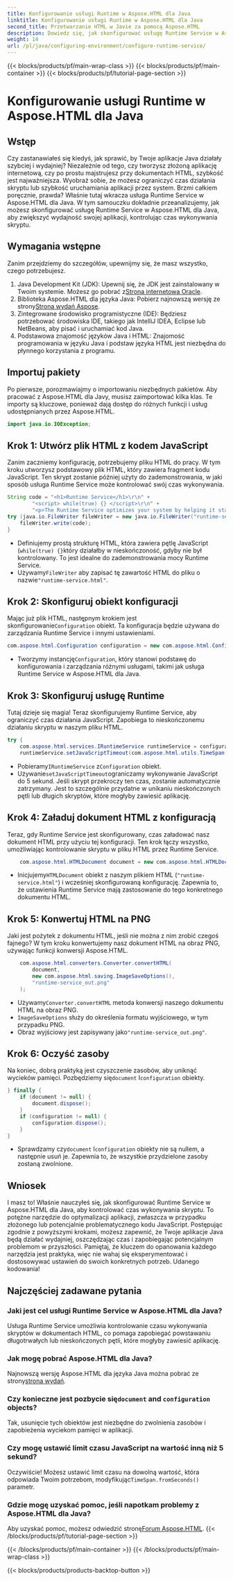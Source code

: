 ```yaml
---
title: Konfigurowanie usługi Runtime w Aspose.HTML dla Java
linktitle: Konfigurowanie usługi Runtime w Aspose.HTML dla Java
second_title: Przetwarzanie HTML w Javie za pomocą Aspose.HTML
description: Dowiedz się, jak skonfigurować usługę Runtime Service w Aspose.HTML dla Java, aby zoptymalizować wykonywanie skryptów, zapobiegać nieskończonym pętlom i zwiększać wydajność aplikacji.
weight: 14
url: /pl/java/configuring-environment/configure-runtime-service/
---
```


{{< blocks/products/pf/main-wrap-class >}}
{{< blocks/products/pf/main-container >}}
{{< blocks/products/pf/tutorial-page-section >}}

# Konfigurowanie usługi Runtime w Aspose.HTML dla Java

## Wstęp
Czy zastanawiałeś się kiedyś, jak sprawić, by Twoje aplikacje Java działały szybciej i wydajniej? Niezależnie od tego, czy tworzysz złożoną aplikację internetową, czy po prostu majstrujesz przy dokumentach HTML, szybkość jest najważniejsza. Wyobraź sobie, że możesz ograniczyć czas działania skryptu lub szybkość uruchamiania aplikacji przez system. Brzmi całkiem poręcznie, prawda? Właśnie tutaj wkracza usługa Runtime Service w Aspose.HTML dla Java. W tym samouczku dokładnie przeanalizujemy, jak możesz skonfigurować usługę Runtime Service w Aspose.HTML dla Java, aby zwiększyć wydajność swojej aplikacji, kontrolując czas wykonywania skryptu.
## Wymagania wstępne
Zanim przejdziemy do szczegółów, upewnijmy się, że masz wszystko, czego potrzebujesz. 
1.  Java Development Kit (JDK): Upewnij się, że JDK jest zainstalowany w Twoim systemie. Możesz go pobrać z[Strona internetowa Oracle](https://www.oracle.com/java/technologies/javase-downloads.html).
2.  Biblioteka Aspose.HTML dla języka Java: Pobierz najnowszą wersję ze strony[Strona wydań Aspose](https://releases.aspose.com/html/java/). 
3. Zintegrowane środowisko programistyczne (IDE): Będziesz potrzebować środowiska IDE, takiego jak IntelliJ IDEA, Eclipse lub NetBeans, aby pisać i uruchamiać kod Java.
4. Podstawowa znajomość języków Java i HTML: Znajomość programowania w języku Java i podstaw języka HTML jest niezbędna do płynnego korzystania z programu.

## Importuj pakiety
Po pierwsze, porozmawiajmy o importowaniu niezbędnych pakietów. Aby pracować z Aspose.HTML dla Javy, musisz zaimportować kilka klas. Te importy są kluczowe, ponieważ dają dostęp do różnych funkcji i usług udostępnianych przez Aspose.HTML.
```java
import java.io.IOException;
```

## Krok 1: Utwórz plik HTML z kodem JavaScript
Zanim zaczniemy konfigurację, potrzebujemy pliku HTML do pracy. W tym kroku utworzysz podstawowy plik HTML, który zawiera fragment kodu JavaScript. Ten skrypt zostanie później użyty do zademonstrowania, w jaki sposób usługa Runtime Service może kontrolować swój czas wykonywania.
```java
String code = "<h1>Runtime Service</h1>\r\n" +
		"<script> while(true) {} </script>\r\n" +
		"<p>The Runtime Service optimizes your system by helping it start apps and programs faster.</p>\r\n";
try (java.io.FileWriter fileWriter = new java.io.FileWriter("runtime-service.html")) {
	fileWriter.write(code);
}
```

- Definiujemy prostą strukturę HTML, która zawiera pętlę JavaScript (`while(true) {}`który działałby w nieskończoność, gdyby nie był kontrolowany. To jest idealne do zademonstrowania mocy Runtime Service.
-  Używamy`FileWriter` aby zapisać tę zawartość HTML do pliku o nazwie`"runtime-service.html"`.
## Krok 2: Skonfiguruj obiekt konfiguracji
 Mając już plik HTML, następnym krokiem jest skonfigurowanie`Configuration` obiekt. Ta konfiguracja będzie używana do zarządzania Runtime Service i innymi ustawieniami.
```java
com.aspose.html.Configuration configuration = new com.aspose.html.Configuration();
```

-  Tworzymy instancję`Configuration`, który stanowi podstawę do konfigurowania i zarządzania różnymi usługami, takimi jak usługa Runtime Service w Aspose.HTML dla Java.
## Krok 3: Skonfiguruj usługę Runtime
Tutaj dzieje się magia! Teraz skonfigurujemy Runtime Service, aby ograniczyć czas działania JavaScript. Zapobiega to nieskończonemu działaniu skryptu w naszym pliku HTML.
```java
try {
	com.aspose.html.services.IRuntimeService runtimeService = configuration.getService(com.aspose.html.services.IRuntimeService.class);
	runtimeService.setJavaScriptTimeout(com.aspose.html.utils.TimeSpan.fromSeconds(5));
```

-  Pobieramy`IRuntimeService` z`Configuration` obiekt.
-  Używanie`setJavaScriptTimeout`ograniczamy wykonywanie JavaScript do 5 sekund. Jeśli skrypt przekroczy ten czas, zostanie automatycznie zatrzymany. Jest to szczególnie przydatne w unikaniu nieskończonych pętli lub długich skryptów, które mogłyby zawiesić aplikację.
## Krok 4: Załaduj dokument HTML z konfiguracją
Teraz, gdy Runtime Service jest skonfigurowany, czas załadować nasz dokument HTML przy użyciu tej konfiguracji. Ten krok łączy wszystko, umożliwiając kontrolowanie skryptu w pliku HTML przez Runtime Service.
```java
	com.aspose.html.HTMLDocument document = new com.aspose.html.HTMLDocument("runtime-service.html", configuration);
```

-  Inicjujemy`HTMLDocument` obiekt z naszym plikiem HTML (`"runtime-service.html"`) i wcześniej skonfigurowaną konfigurację. Zapewnia to, że ustawienia Runtime Service mają zastosowanie do tego konkretnego dokumentu HTML.
## Krok 5: Konwertuj HTML na PNG
Jaki jest pożytek z dokumentu HTML, jeśli nie można z nim zrobić czegoś fajnego? W tym kroku konwertujemy nasz dokument HTML na obraz PNG, używając funkcji konwersji Aspose.HTML.
```java
	com.aspose.html.converters.Converter.convertHTML(
		document,
		new com.aspose.html.saving.ImageSaveOptions(),
		"runtime-service_out.png"
	);
```

-  Używamy`Converter.convertHTML` metoda konwersji naszego dokumentu HTML na obraz PNG.
- `ImageSaveOptions` służy do określenia formatu wyjściowego, w tym przypadku PNG.
- Obraz wyjściowy jest zapisywany jako`"runtime-service_out.png"`.
## Krok 6: Oczyść zasoby
 Na koniec, dobrą praktyką jest czyszczenie zasobów, aby uniknąć wycieków pamięci. Pozbędziemy się`document` I`configuration` obiekty.
```java
} finally {
	if (document != null) {
		document.dispose();
	}
	if (configuration != null) {
		configuration.dispose();
	}
}
```

-  Sprawdzamy czy`document` I`configuration` obiekty nie są nullem, a następnie usuń je. Zapewnia to, że wszystkie przydzielone zasoby zostaną zwolnione.

## Wniosek
I masz to! Właśnie nauczyłeś się, jak skonfigurować Runtime Service w Aspose.HTML dla Java, aby kontrolować czas wykonywania skryptu. To potężne narzędzie do optymalizacji aplikacji, zwłaszcza w przypadku złożonego lub potencjalnie problematycznego kodu JavaScript. Postępując zgodnie z powyższymi krokami, możesz zapewnić, że Twoje aplikacje Java będą działać wydajniej, oszczędzając czas i zapobiegając potencjalnym problemom w przyszłości. Pamiętaj, że kluczem do opanowania każdego narzędzia jest praktyka, więc nie wahaj się eksperymentować i dostosowywać ustawień do swoich konkretnych potrzeb. Udanego kodowania!
## Najczęściej zadawane pytania
### Jaki jest cel usługi Runtime Service w Aspose.HTML dla Java?  
Usługa Runtime Service umożliwia kontrolowanie czasu wykonywania skryptów w dokumentach HTML, co pomaga zapobiegać powstawaniu długotrwałych lub nieskończonych pętli, które mogłyby zawiesić aplikację.
### Jak mogę pobrać Aspose.HTML dla Java?  
 Najnowszą wersję Aspose.HTML dla języka Java można pobrać ze strony[strona wydań](https://releases.aspose.com/html/java/).
###  Czy konieczne jest pozbycie się`document` and `configuration` objects?  
Tak, usunięcie tych obiektów jest niezbędne do zwolnienia zasobów i zapobieżenia wyciekom pamięci w aplikacji.
### Czy mogę ustawić limit czasu JavaScript na wartość inną niż 5 sekund?  
 Oczywiście! Możesz ustawić limit czasu na dowolną wartość, która odpowiada Twoim potrzebom, modyfikując`TimeSpan.fromSeconds()` parametr.
### Gdzie mogę uzyskać pomoc, jeśli napotkam problemy z Aspose.HTML dla Java?  
 Aby uzyskać pomoc, możesz odwiedzić stronę[Forum Aspose.HTML](https://forum.aspose.com/c/html/29).
{{< /blocks/products/pf/tutorial-page-section >}}

{{< /blocks/products/pf/main-container >}}
{{< /blocks/products/pf/main-wrap-class >}}

{{< blocks/products/products-backtop-button >}}
